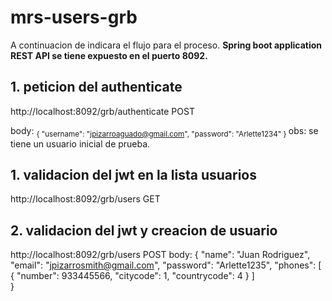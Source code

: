 # mrs-users-grb
A continuacion de indicara el flujo para el proceso.
**Spring boot application  REST API  se tiene expuesto en el puerto 8092.**

## 1. peticion del authenticate 
http://localhost:8092/grb/authenticate POST

body:
<sub>{
"username": "jpizarroaguado@gmail.com",
"password": "Arlette1234"
}
 </sub>
 obs: se tiene un usuario inicial de prueba.

## 1. validacion del jwt en la lista usuarios 
http://localhost:8092/grb/users  GET


## 2. validacion del jwt y creacion de  usuario 
http://localhost:8092/grb/users POST
body:
{
"name": "Juan Rodriguez",
"email": "jpizarrosmith@gmail.com",
"password": "Arlette1235",
"phones": [
               {
                    "number": 933445566,
                    "citycode": 1,
                    "countrycode": 4
                }
           ]        
}

